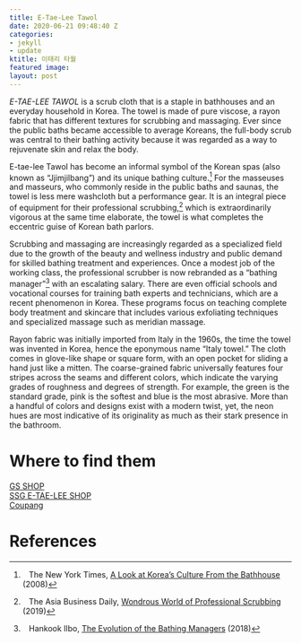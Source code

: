 ```yaml
---
title: E-Tae-Lee Tawol
date: 2020-06-21 09:48:40 Z
categories:
- jekyll
- update
ktitle: 이태리 타월
featured image: 
layout: post
---
```


*E-TAE-LEE TAWOL* is a scrub cloth that is a staple in bathhouses and an everyday household in Korea. The towel is made of pure viscose, a rayon fabric that has different textures for scrubbing and massaging. Ever since the public baths became accessible to average Koreans, the full-body scrub was central to their bathing activity because it was regarded as a way to rejuvenate skin and relax the body.

E-tae-lee Tawol has become an informal symbol of the Korean spas (also known as “Jjimjilbang”) and its unique bathing culture.[^1] For the masseuses and masseurs, who commonly reside in the public baths and saunas, the towel is less mere washcloth but a performance gear. It is an integral piece of equipment for their professional scrubbing,[^2] which is extraordinarily vigorous at the same time elaborate, the towel is what completes the eccentric guise of Korean bath parlors.

Scrubbing and massaging are increasingly regarded as a specialized field due to the growth of the beauty and wellness industry and public demand for skilled bathing treatment and experiences. Once a modest job of the working class, the professional scrubber is now rebranded as a “bathing manager”[^3] with an escalating salary. There are even official schools and vocational courses for training bath experts and technicians, which are a recent phenomenon in Korea. These programs focus on teaching complete body treatment and skincare that includes various exfoliating techniques and specialized massage such as meridian massage.

Rayon fabric was initially imported from Italy in the 1960s, the time the towel was invented in Korea, hence the eponymous name “Italy towel.” The cloth comes in glove-like shape or square form, with an open pocket for sliding a hand just like a mitten. The coarse-grained fabric universally features four stripes across the seams and different colors, which indicate the varying grades of roughness and degrees of strength. For example, the green is the standard grade, pink is the softest and blue is the most abrasive. More than a handful of colors and designs exist with a modern twist, yet, the neon hues are most indicative of its originality as much as their stark presence in the bathroom.

# Where to find them
[GS SHOP](https://www.gsshop.com/shop/search/main.gs?tq=이태리타올&lseq=399079)  
[SSG E-TAE-LEE SHOP](http://www.ssg.com/plan/planShop.ssg?dispCmptId=6000279419)  
[Coupang](https://www.coupang.com/vp/products/69681360?itemId=233326000&vendorItemId=3318733315&q=정준산업요술때밀이장갑&itemsCount=36&searchId=d27040ce3e234b39afb1e588720cf566&rank=16&isAddedCart=)



# References
[^1]: &ensp; The New York Times, [A Look at Korea’s Culture From the Bathhouse](https://www.nytimes.com/2014/02/09/travel/a-look-at-koreas-culture-from-the-bathhouse.html) (2008)
[^2]: &ensp; The Asia Business Daily, [Wondrous World of Professional Scrubbing](https://www.asiae.co.kr/article/2019032119010449140) (2019)
[^3]: &ensp; Hankook Ilbo, [The Evolution of the Bathing Managers](https://www.hankookilbo.com/News/Read/201802101873970221) (2018)